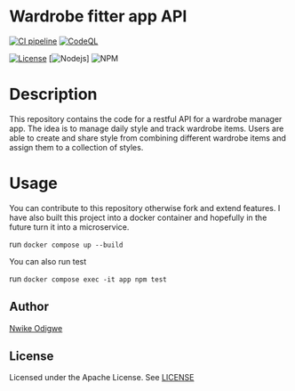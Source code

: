 # Wardrobe fitter app API

[![CI pipeline](https://github.com/nwikeodigwe/fitter/actions/workflows/main.yml/badge.svg)](https://github.com/nwikeodigwe/fitter/actions/workflows/main.yml)
[![CodeQL](https://github.com/nwikeodigwe/fitter/actions/workflows/github-code-scanning/codeql/badge.svg)](https://github.com/nwikeodigwe/fitter/actions/workflows/github-code-scanning/codeql)

[![License](https://img.shields.io/badge/License-Apache%202.0-blue.svg)](https://opensource.org/licenses/Apache-2.0)
[![Nodejs ](https://img.shields.io/badge/node_v20.17.0-blue.svg)]
![NPM](https://img.shields.io/badge/npm-10.9.2-green.svg)

# Description

This repository contains the code for a restful API for a wardrobe manager app. The idea is to manage daily style and track wardrobe items. Users are able to create and share style from combining different wardrobe items and assign them to a collection of styles.

# Usage

You can contribute to this repository otherwise fork and extend features. I have also built this project into a docker container and hopefully in the future turn it into a microservice.

run `docker compose up --build`

You can also run test

run `docker compose exec -it app npm test`

## Author

[Nwike Odigwe](https://www.linkedin.com/in/nwikeodigwe/)

## License

Licensed under the Apache License. See [LICENSE](LICENSE)
